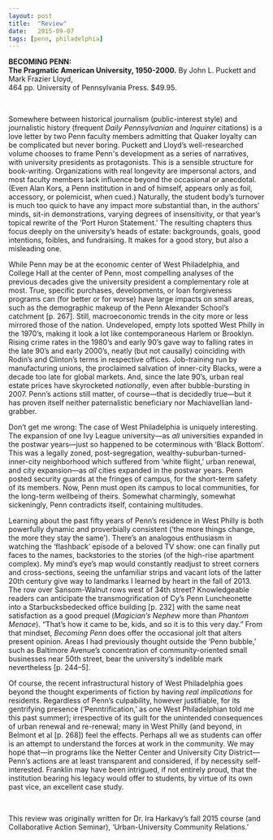 ```yaml
---
layout: post
title:  "Review"
date:   2015-09-07
tags: [penn, philadelphia]
---
```


**BECOMING PENN:**  
**The Pragmatic American University, 1950-2000.**
By John L. Puckett and Mark Frazier Lloyd,  
464 pp. University of Pennsylvania Press. $49.95.

<p>&nbsp;</p>

Somewhere between historical journalism (public-interest style) and journalistic history (frequent *Daily Pennsylvanian* and *Inquirer* citations) is a love letter by two Penn faculty members admitting that Quaker loyalty can be complicated but never boring. Puckett and Lloyd’s well-researched volume chooses to frame Penn's development as a series of narratives, with university presidents as protagonists. This is a sensible structure for book-writing. Organizations with real longevity are impersonal actors, and most faculty members lack influence beyond the occasional or anecdotal. (Even Alan Kors, a Penn institution in and of himself, appears only as foil, accessory, or polemicist, when cued.) Naturally, the student body’s turnover is much too quick to have any impact more substantial than, in the authors’ minds, sit-in demonstrations, varying degrees of insensitivity, or that year’s topical rewrite of the ‘Port Huron Statement.’ The resulting chapters thus focus deeply on the university’s heads of estate: backgrounds, goals, good intentions, foibles, and fundraising. It makes for a good story, but also a misleading one.

While Penn may be at the economic center of West Philadelphia, and College Hall at the center of Penn, most compelling analyses of the previous decades give the university president a complementary role at most. True, specific purchases, developments, or loan forgiveness programs can (for better or for worse) have large impacts on small areas, such as the demographic makeup of the Penn Alexander School’s catchment [p. 267]. Still, macroeconomic trends in the city more or less mirrored those of the nation. Undeveloped, empty lots spotted West Philly in the 1970’s, making it look a lot like contemporaneous Harlem or Brooklyn. Rising crime rates in the 1980’s and early 90’s gave way to falling rates in the late 90’s and early 2000’s, neatly (but not causally) coinciding with Rodin’s and Clinton’s terms in respective offices. Job-training run by manufacturing unions, the proclaimed salvation of inner-city Blacks, were a decade too late for global markets. And, since the late 90’s, urban real estate prices have skyrocketed *nationally*, even after bubble-bursting in 2007. Penn’s actions still matter, of course—that is decidedly true—but it has proven itself neither paternalistic beneficiary nor Machiavellian land-grabber.

Don’t get me wrong: The case of West Philadelphia is uniquely interesting. The expansion of one Ivy League university—as *all* universities expanded in the postwar years—just so happened to be coterminous with ‘Black Bottom’. This was a legally zoned, post-segregation, wealthy-suburban-turned-inner-city neighborhood which suffered from ‘white flight,’ urban renewal, and city expansion—as *all* cities expanded in the postwar years. Penn posted security guards at the fringes of campus, for the short-term safety of its members. Now, Penn must open its campus to local communities, for the long-term wellbeing of theirs. Somewhat charmingly, somewhat sickeningly, Penn contradicts itself, containing multitudes.

Learning about the past fifty years of Penn’s residence in West Philly is both powerfully dynamic and proverbially consistent (‘the more things change, the more they stay the same’). There’s an analogous enthusiasm in watching the ‘flashback’ episode of a beloved TV show: one can finally put faces to the names, backstories to the stories (of the high-rise apartment complex). My mind’s eye’s map would constantly readjust to street corners and cross-sections, seeing the unfamiliar strips and vacant lots of the latter 20th century give way to landmarks I learned by heart in the fall of 2013. The row over Sansom-Walnut rows west of 34th street? Knowledgeable readers can anticipate the transmogrification of Cy’s Penn Luncheonette into a Starbucksbedecked office building [p. 232] with the same neat satisfaction as a good prequel (*Magician’s Nephew* more than *Phantom Menace*). “That’s how it came to be, kids, and so it is to this very day.” From that mindset, *Becoming Penn* does offer the occasional jolt that alters present opinion. Areas I had previously thought outside the ‘Penn bubble,’ such as Baltimore Avenue’s concentration of community-oriented small businesses near 50th street, bear the university’s indelible mark nevertheless [p. 244–5].

Of course, the recent infrastructural history of West Philadelphia goes beyond the thought experiments of fiction by having *real implications* for residents. Regardless of Penn’s culpability, however justifiable, for its gentrifying presence (‘Penntrification,’ as one West Philadelphian told me this past summer); irrespective of its guilt for the unintended consequences of urban renewal and re-renewal; many in West Philly (and beyond, in Belmont et al [p. 268]) feel the effects. Perhaps all we as students can offer is an attempt to understand the forces at work in the community. We may hope that—in programs like the Netter Center and University City District—Penn’s actions are at least transparent and considered, if by necessity self-interested. Franklin may have been intrigued, if not entirely proud, that the institution bearing his legacy would offer to students, by virtue of its own past vice, an excellent case study.

<p>&nbsp;</p>
<p class="postscript">
This review was originally written for Dr. Ira Harkavy&#8217;s fall 2015 course (and Collaborative Action Seminar), &lsquo;Urban-University Community Relations.&rsquo;
</p>
